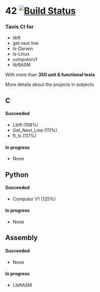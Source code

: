 # 42 [![Build Status](https://travis-ci.org/JulienBalestra/42.svg?branch=master)](https://travis-ci.org/julienbalestra/42)



### Tavis CI for
 
* libft
* get next line
* ls-Darwin
* ls-Linux
* computorv1
* libftASM

With more than **350 unit & functional tests**


More details about the projects in subjects

## C
#### Succeeded

* Libft (108%)
* Get_Next_Line (111%)
* ft_ls (117%)

#### In progress

* None

## Python
#### Succeeded

* Computor V1 (125%)

#### In progress

* None


## Assembly
#### Succeeded

* None

#### In progress

* LibftASM
